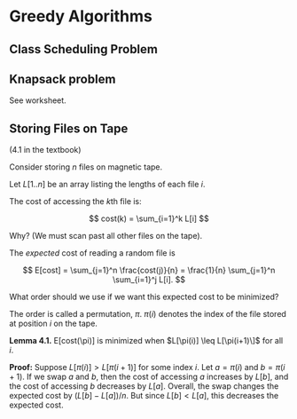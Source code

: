 # Greedy Algorithms

## Class Scheduling Problem

## Knapsack problem

See worksheet.

## Storing Files on Tape

(4.1 in the textbook)

Consider storing $n$ files on magnetic tape.

Let $L[1..n]$ be an array listing the lengths of each file $i$.

The cost of accessing the *k*th file is:

$$
cost(k) = \sum_{i=1}^k L[i]
$$

Why? (We must scan past all other files on the tape).

The *expected* cost of reading a random file is

$$
E[cost] = \sum_{j=1}^n \frac{cost(j)}{n} = \frac{1}{n} \sum_{j=1}^n \sum_{i=1}^j L[i].
$$

What order should we use if we want this expected cost to be minimized?

The order is called a permutation, $\pi$. $\pi(i)$ denotes the index of the file
stored at position $i$ on the tape.

**Lemma 4.1.** E[cost(\pi)] is minimized when $L[\pi(i)] \leq L[\pi(i+1)\]$ for
all $i$.

**Proof:** Suppose $L[\pi(i)] > L[\pi(i+1)]$ for some index $i$. Let $a=\pi(i)$
and $b=\pi(i+1)$. If we swap $a$ and $b$, then the cost of accessing $a$
increases by $L[b]$, and the cost of accessing $b$ decreases by $L[a]$. Overall,
the swap changes the expected cost by $(L[b]-L[a])/n$. But since $L[b] < L[a]$,
this decreases the expected cost.
